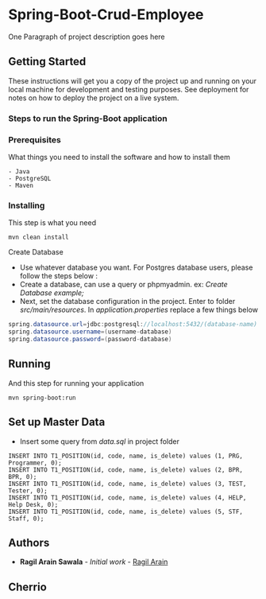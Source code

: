 # Spring-Boot-Crud-Employee

One Paragraph of project description goes here

## Getting Started

These instructions will get you a copy of the project up and running on your local machine for development and testing purposes. See deployment for notes on how to deploy the project on a live system.

### Steps to run the Spring-Boot application

### Prerequisites

What things you need to install the software and how to install them

```
- Java
- PostgreSQL
- Maven
```

### Installing

This step is what you need

```
mvn clean install
```

 Create Database <br>
- Use whatever database you want. For Postgres database users, please follow the steps below :
- Create a database, can use a query or phpmyadmin. ex: *Create Database example;*
-  Next, set the database configuration in the project. Enter to folder *src/main/resources*. In *application.properties* replace a few things below
```java
spring.datasource.url=jdbc:postgresql://localhost:5432/(database-name)
spring.datasource.username=(username-database)
spring.datasource.password=(password-database)
```
## Running

And this step for running your application

```
mvn spring-boot:run
```
## Set up Master Data

- Insert some query from *data.sql* in project folder
```
INSERT INTO T1_POSITION(id, code, name, is_delete) values (1, PRG, Programmer, 0);
INSERT INTO T1_POSITION(id, code, name, is_delete) values (2, BPR, BPR, 0);
INSERT INTO T1_POSITION(id, code, name, is_delete) values (3, TEST, Tester, 0);
INSERT INTO T1_POSITION(id, code, name, is_delete) values (4, HELP, Help Desk, 0);
INSERT INTO T1_POSITION(id, code, name, is_delete) values (5, STF, Staff, 0);
```

## Authors

* **Ragil Arain Sawala** - *Initial work* - [Ragil Arain](https://github.com/ragilarain)

## Cherrio
